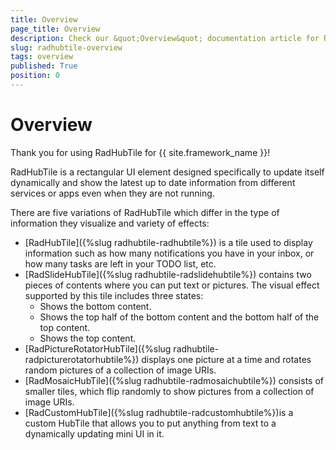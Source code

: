 ```yaml
---
title: Overview
page_title: Overview
description: Check our &quot;Overview&quot; documentation article for RadHubTile for UWP control.
slug: radhubtile-overview
tags: overview
published: True
position: 0
---
```


# Overview

Thank you for using RadHubTile for {{ site.framework_name }}!

RadHubTile is a rectangular UI element designed specifically to update itself dynamically and show the latest up to date information from different services or apps even when they are not running.

There are five variations of RadHubTile which differ in the type of information they visualize and variety of effects:

* [RadHubTile]({%slug radhubtile-radhubtile%}) is a tile used to display information such as how many notifications you have in your inbox, or how many tasks are left in your TODO list, etc.
* [RadSlideHubTile]({%slug radhubtile-radslidehubtile%}) contains two pieces of contents where you can put text or pictures. The visual effect supported by this tile includes three states:
	* Shows the bottom content.
	* Shows the top half of the bottom content and the bottom half of the top content. 
	* Shows the top content.
* [RadPictureRotatorHubTile]({%slug radhubtile-radpicturerotatorhubtile%}) displays one picture at a time and rotates random pictures of a collection of image URIs.
* [RadMosaicHubTile]({%slug radhubtile-radmosaichubtile%}) consists of smaller tiles, which flip randomly to show pictures from a collection of image URIs.
* [RadCustomHubTile]({%slug radhubtile-radcustomhubtile%})is a custom HubTile that allows you to put anything from text to a dynamically updating mini UI in it.
